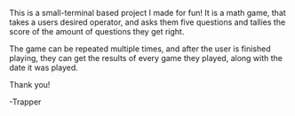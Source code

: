 This is a small-terminal based project I made for fun!
It is a math game, that takes a users desired operator, and asks them five questions and tallies the score of the amount of questions they get right.

The game can be repeated multiple times, and after the user is finished playing, they can get the results of every game they played, along with the date it was played.

Thank you! 

-Trapper


